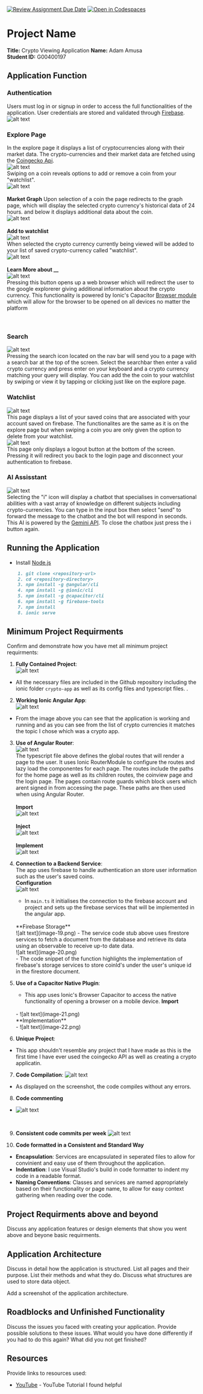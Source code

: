 [![Review Assignment Due Date](https://classroom.github.com/assets/deadline-readme-button-22041afd0340ce965d47ae6ef1cefeee28c7c493a6346c4f15d667ab976d596c.svg)](https://classroom.github.com/a/zv-2SUYh)
[![Open in Codespaces](https://classroom.github.com/assets/launch-codespace-2972f46106e565e64193e422d61a12cf1da4916b45550586e14ef0a7c637dd04.svg)](https://classroom.github.com/open-in-codespaces?assignment_repo_id=17277980)
# Project Name

**Title:** Crypto Viewing Application
**Name:** Adam Amusa  
**Student ID:** G00400197  

## Application Function
### Authentication
Users must log in or signup in order to access the full functionalities of the application. User credentials are stored and validated through [Firebase](https://firebase.google.com/).
<br>
![alt text](image.png)
<br>

### Explore Page
In the explore page it displays a list of cryptocurrencies along with their market data. The crypto-currencies and their market data are fetched using the [Coingecko Api](https://docs.coingecko.com/v3.0.1/reference/introduction).
<br>
![alt text](image-1.png)
<br>
Swiping on a coin reveals options to add or remove a coin from your "watchlist".
<br>
![alt text](image-2.png)
<br>
<br>
**Market Graph**
Upon selection of a coin the page redirects to the graph page, which will display the selected crypto currency's historical data of 24 hours.
and below it displays additional data about the coin.
<br>
![alt text](image-3.png)
<br>
<br>
**Add to watchlist**
<br>
![alt text](image-4.png)
<br>
When selected the crypto currency currently being viewed will be added to your list of saved crypto-currency called
"watchlist".
<br>
![alt text](image-5.png)
<br>
<br>
**Learn More about __**
<br>
![alt text](image-6.png)
<br>
Pressing this button opens up a web browser which will redirect the user to the google explorerer giving additional information about the crypto currency. This functionality is powered by Ionic's Capacitor [Browser module](https://capacitorjs.com/docs/apis/browser) which will allow for the browser to be opened on all devices no matter the platform
<br>
<br>
<br>
### Search
![alt text](image-7.png)
<br>
Pressing the search icon located on the nav bar will send you to a page with a search bar at the top of the screen. Select the searchbar then enter a valid crypto currency and press enter on your keyboard and a crypto currency matching your query will display. You can add the the coin to your watchlist by swiping or view it by tapping or clicking just like on the explore page.
<br>
### Watchlist
![alt text](image-8.png)
<br>
This page displays a list of your saved coins that are associated with your account saved on firebase. The functionalites are the same as it is on the explore page but when swiping a coin you are only given the option to delete from your watchlist.
<br>
![alt text](image-9.png)
<br>
This page only displays a logout button at the bottom of the screen. Pressing it will redirect you back to the login page and disconnect your authentication to firebase.
<br>
### AI Assisstant
![alt text](image-11.png)
<br>
Selecting the "i" icon will display a chatbot that specialises in conversational abilities with a vast array of knowledge on different subjects including crypto-currencies. You can type in the input box then select "send" to forward the message to the chatbot and the bot will respond in seconds. This AI is powered by the [Gemini API](https://ai.google.dev/api/generate-content). To close the chatbox just press the i button again.

## Running the Application

- Install [Node.js](https://nodejs.org/en)

```MARKDOWN
    1. git clone <repository-url>
    2. cd <repository-directory>
    3. npm install -g @angular/cli
    4. npm install -g @ionic/cli
    5. npm install -g @capacitor/cli
    6. npm install -g firebase-tools
    7. npm install
    8. ionic serve
```

## Minimum Project Requirments

Confirm and demonstrate how you have met all minimum project requirments:


1. **Fully Contained Project**:
    <br>
    ![alt text](image-12.png)
    <br>
- All the necessary files are included in the Github repository including the  ionic folder `crypto-app` as well as its config files and typescript files.         .

2. **Working Ionic Angular App**:
    <br>
    ![alt text](image-13.png)
    <br>
- From the image above you can see that the application is working and running and as you can see from the list of crypto currencies it matches the topic I chose which was a crypto app.
    <br>
3. **Use of Angular Router**:
    <br>
    ![alt text](image-14.png)
    <br>
    The typescript file above defines the global routes that will render a page to the user. It uses Ionic RouterModule to configure the routes and lazy load the componentes for each page. The routes include the paths for the home page as well as its children routes, the coinview page and the login page. The pages contain route guards which block users which arent signed in from accessing the page. These paths are then used when using Angular Router.
    <br>
    <br>
    **Import**
    <br>
    ![alt text](image-15.png)
    <br>
    <br>
    **Inject**
    <br>
    ![alt text](image-17.png)
    <br>
    <br>
    **Implement**
    <br>
    ![alt text](image-16.png)
    <br>
4. **Connection to a Backend Service**:
    <br>
    The app uses firebase to handle authentication an store user information such as the user's saved coins.
    <br>
   **Configuration**
   <br>
   ![alt text](image-18.png)
    - In `main.ts` it initialises the connection to the firebase account and project and sets up the firebase services that will be implemented in the angular app.
   <br>
    **Firebase Storage**
   <br>
    ![alt text](image-19.png)
    - The service code stub above uses firestore services to fetch a document from the database and retrieve its data using an observable to receive up-to date data.
   <br>
     ![alt text](image-20.png)
   <br>
    - The code snippet of the function highlights the implementation of firebase's storage services to store coinId's under the user's unique id in the firestore document.

5. **Use of a Capacitor Native Plugin**:
   - This app uses Ionic's Browser Capacitor to access the native functionality of opening a browser on a mobile device.
    **Import**
    <br>
    - ![alt text](image-21.png)
    <br>
    **Implementation**
    <br>
    - ![alt text](image-22.png)
    <br>

6. **Unique Project**:
  - This app shouldn't resemble any project that I have made as this is the first time I have ever used the coingecko API as well as creating a crypto applicatin.

7. **Code Compilation**:
![alt text](image-13.png)
- As displayed on the screenshot, the code compiles without any errors.

8. **Code commenting**
- ![alt text](image-24.png)
<br>

9. **Consistent code commits per week**
 ![alt text](image-23.png)


10. **Code formatted in a Consistent and Standard Way**
- **Encapsulation**: Services are encapsulated in seperated files to allow for convinient and easy use of them throughout the application.
- **Indentation**: I use Visual Studio's build in code formatter to indent my code in a readable format.
- **Naming Conventions**: Classes and services are named appropriately based on their functionality or page name, to allow for easy context gathering when reading over the code.
## Project Requirments above and beyond

Discuss any application features or design elements that show you went above and beyone basic requirments.

## Application Architecture

Discuss in detail how the application is structured. List all pages and their purpose. List their methods and what they do. Discuss what structures are used to store data object.

Add a screenshot of the application architecture.

## Roadblocks and Unfinished Functionality

Discuss the issues you faced with creating your application. Provide possible solutions to these issues. What would you have done differently if you had to do this again? What did you not get finished?

## Resources

Provide links to resources used:

* [YouTube](https://www.youtube.com/watch?v=Y0vH5Cm3HAk) - YouTube Tutorial I found helpful
